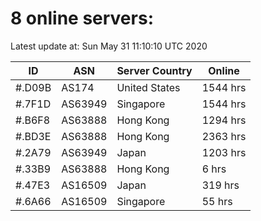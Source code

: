 # 8 online servers:

Latest update at: Sun May 31 11:10:10 UTC 2020

| ID | ASN | Server Country | Online |
| -- | --- | -------------- | ------ |
| #.D09B | AS174 | United States | 1544 hrs |
| #.7F1D | AS63949 | Singapore | 1544 hrs |
| #.B6F8 | AS63888 | Hong Kong | 1294 hrs |
| #.BD3E | AS63888 | Hong Kong | 2363 hrs |
| #.2A79 | AS63949 | Japan | 1203 hrs |
| #.33B9 | AS63888 | Hong Kong | 6 hrs |
| #.47E3 | AS16509 | Japan | 319 hrs |
| #.6A66 | AS16509 | Singapore | 55 hrs |

